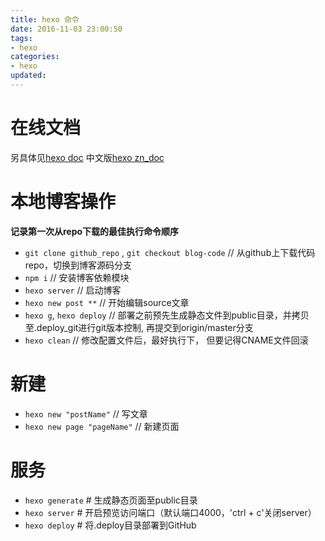 ```yaml
---
title: hexo 命令
date: 2016-11-03 23:00:50
tags: 
- hexo
categories: 
- hexo
updated: 
---
```


# 在线文档

另具体见[hexo doc](https://hexo.io/docs/index.html)
中文版[hexo zn_doc](https://hexo.io/zh-cn/)

# 本地博客操作

**记录第一次从repo下载的最佳执行命令顺序**

- `git clone github_repo` , `git checkout blog-code`  // 从github上下载代码repo，切换到博客源码分支
- `npm i`  // 安装博客依赖模块
- `hexo server`  // 启动博客
- `hexo new post **`  // 开始编辑source文章
- `hexo g`, `hexo deploy` // 部署之前预先生成静态文件到public目录，并拷贝至.deploy_git进行git版本控制, 再提交到origin/master分支
- `hexo clean` // 修改配置文件后，最好执行下， 但要记得CNAME文件回滚

# 新建

- `hexo new "postName"`  // 写文章
- `hexo new page "pageName"` // 新建页面

# 服务

- `hexo generate` # 生成静态页面至public目录
- `hexo server`  # 开启预览访问端口（默认端口4000，'ctrl + c'关闭server）
- `hexo deploy` # 将.deploy目录部署到GitHub

